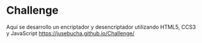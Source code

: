 # Challenge
Aquí se desarrollo un encriptador y desencriptador utilizando HTML5, CCS3 y JavaScript
https://jusebucha.github.io/Challenge/
